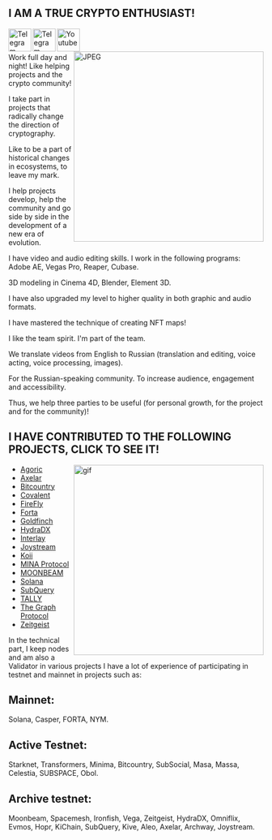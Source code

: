 





## I AM A TRUE CRYPTO ENTHUSIAST! 
<a href="https://t.me/All_TimeHigh">

<img align="left" alt="Telegram" width="45px" src="https://user-images.githubusercontent.com/79307419/188336234-261c58b5-039c-4f49-a31f-b9ef4e05ce10.png" />
</a>
</a>
<a href="https://t.me/All_TimeHigh_chat">
<img align="left" alt="Telegram" width="45px" src="https://user-images.githubusercontent.com/79307419/188336268-4008df46-dcfd-46da-ac7c-42ac264f9e50.png" />
</a>
</a>
<a href="https://www.youtube.com/channel/UCcqGqtgwWS4mCRfS-VRofpA">
<img align="left" alt="Youtube" width="45px" src="https://user-images.githubusercontent.com/79307419/188335911-f5a3477a-b985-4c4b-99b1-1e4e0c2c9498.png" />
  </a>
<br /><br />

<img align="right" alt="JPEG" src="https://user-images.githubusercontent.com/79307419/188294971-4b3aef8f-8310-4ae0-940a-526f07dee520.png" width="375" height="375" />



Work full day and night! Like helping projects and the crypto community!

I take part in projects that radically change the direction of cryptography.

Like to be a part of historical changes in ecosystems, to leave my mark.

I help projects develop, help the community and go side by side in the development of a new era of evolution.

I have video and audio editing skills. I work in the following programs: Adobe AE, Vegas Pro, Reaper, Cubase.

3D modeling in Cinema 4D, Blender, Element 3D.

I have also upgraded my level to higher quality in both graphic and audio formats.

I have mastered the technique of creating NFT maps!

I like the team spirit. I'm part of the team.

We translate videos from English to Russian (translation and editing, voice acting, voice processing, images).

For the Russian-speaking community. To increase audience, engagement and accessibility.

Thus, we help three parties to be useful (for personal growth, for the project and for the community)!

## I HAVE CONTRIBUTED TO THE FOLLOWING PROJECTS, CLICK TO SEE IT!

<img align="right" alt="gif" src="https://user-images.githubusercontent.com/79307419/188337751-14d94b9a-47c0-4e32-b18e-5de1834cf6c4.gif" width="375" height="375" />

- [Agoric](https://github.com/Vagif85/My-Contributions/blob/main/Agoric.md)
- [Axelar](https://github.com/Vagif85/My-Contributions/blob/main/Axelar.md)
- [Bitcountry](https://github.com/Vagif85/My-Contributions/blob/main/Bitcountry.md)
- [Covalent](https://github.com/Vagif85/My-Contributions/blob/main/Covalent.md)
- [FireFly](https://github.com/Vagif85/My-Contributions/blob/main/FireFly.md)
- [Forta](https://github.com/Vagif85/My-Contributions/blob/main/Forta.md)
- [Goldfinch](https://github.com/Vagif85/My-Contributions/blob/main/Goldfinch.md)
- [HydraDX](https://github.com/Vagif85/My-Contributions/blob/main/HydraDX.md)
- [Interlay](https://github.com/Vagif85/My-Contributions/blob/main/Interlay.md)
- [Joystream](https://github.com/Vagif85/My-Contributions/blob/main/Joystream.md)
- [Koii](https://github.com/Vagif85/My-Contributions/blob/main/Koii.md)
- [MINA Protocol](https://github.com/Vagif85/My-Contributions/blob/main/MINA%20Protocol.md)
- [MOONBEAM](https://github.com/Vagif85/My-Contributions/blob/main/MOONBEAM.md)
- [Solana](https://github.com/Vagif85/My-Contributions/blob/main/Solana.md)
- [SubQuery](https://github.com/Vagif85/My-Contributions/blob/main/SubQuery.md)
- [TALLY](https://github.com/Vagif85/My-Contributions/blob/main/TALLY.md)
- [The Graph Protocol](https://github.com/Vagif85/My-Contributions/blob/main/The%20Graph%20Protocol.md)
- [Zeitgeist](https://github.com/Vagif85/My-Contributions/blob/main/Zeitgeist.md)

In the technical part, I keep nodes and am also a Validator in various projects I have a lot of experience of participating in testnet and mainnet in projects such as:
## Mainnet:
Solana, Casper, FORTA, NYM.

## Active Testnet:
Starknet, Transformers, Minima, Bitcountry, SubSocial, Masa, Massa, Celestia, SUBSPACE, Obol.

## Archive testnet:
Moonbeam, Spacemesh, Ironfish, Vega, Zeitgeist, HydraDX, Omniflix, Evmos, Hopr, KiChain, SubQuery, Kive, Aleo, Axelar, Archway, Joystream.
